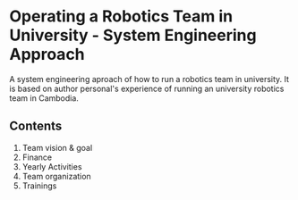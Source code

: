 # Operating a Robotics Team in University - System Engineering Approach
A system engineering aproach of how to run a robotics team in university. 
It is based on author personal's experience of running an university robotics team in Cambodia.


## Contents
1. Team vision & goal
2. Finance
3. Yearly Activities
4. Team organization
5. Trainings
